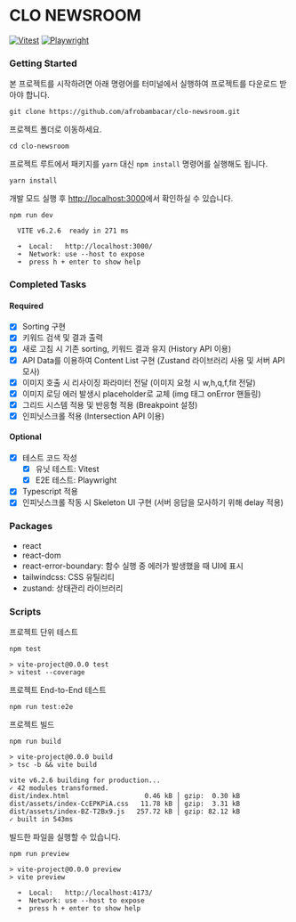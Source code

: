 # CLO NEWSROOM
[![Vitest](https://github.com/afrobambacar/clo-newsroom/actions/workflows/vitest.yml/badge.svg)](https://github.com/afrobambacar/clo-newsroom/actions/workflows/vitest.yml)
[![Playwright](https://github.com/afrobambacar/clo-newsroom/actions/workflows/playwright.yml/badge.svg)](https://github.com/afrobambacar/clo-newsroom/actions/workflows/playwright.yml)

### Getting Started

본 프로젝트를 시작하려면 아래 명령어를 터미널에서 실행하여 프로젝트를 다운로드 받아야 합니다.
```
git clone https://github.com/afrobambacar/clo-newsroom.git
```

프로젝트 폴더로 이동하세요.
```
cd clo-newsroom
```

프로젝트 루트에서 패키지를 `yarn` 대신 `npm install` 명령어를 실행해도 됩니다.
```
yarn install
```

개발 모드 실행 후 [http://localhost:3000](http://localhost:3000)에서 확인하실 수 있습니다.
```
npm run dev
```
```
  VITE v6.2.6  ready in 271 ms

  ➜  Local:   http://localhost:3000/
  ➜  Network: use --host to expose
  ➜  press h + enter to show help
```

### Completed Tasks

#### Required
- [x] Sorting 구현
- [x] 키워드 검색 및 결과 출력
- [x] 새로 고침 시 기존 sorting, 키워드 결과 유지 (History API 이용)
- [x] API Data를 이용하여 Content List 구현 (Zustand 라이브러리 사용 및 서버 API 모사)
- [x] 이미지 호출 시 리사이징 파라미터 전달 (이미지 요청 시 w,h,q,f,fit 전달)
- [x] 이미지 로딩 에러 발생시 placeholder로 교체 (img 태그 onError 핸들링)
- [x] 그리드 시스템 적용 및 반응형 적용 (Breakpoint 설정)
- [x] 인피닛스크롤 적용 (Intersection API 이용)

#### Optional
- [x] 테스트 코드 작성 
  - [x] 유닛 테스트: Vitest
  - [x] E2E 테스트: Playwright
- [x] Typescript 적용
- [x] 인피닛스크롤 작동 시 Skeleton UI 구현 (서버 응답을 모사하기 위해 delay 적용)

### Packages

- react
- react-dom
- react-error-boundary: 함수 실행 중 에러가 발생했을 때 UI에 표시
- tailwindcss: CSS 유틸리티
- zustand: 상태관리 라이브러리

### Scripts

프로젝트 단위 테스트
```
npm test
```
```
> vite-project@0.0.0 test
> vitest --coverage
```

프로젝트 End-to-End 테스트
```
npm run test:e2e
```

프로젝트 빌드
```
npm run build
```
```
> vite-project@0.0.0 build
> tsc -b && vite build

vite v6.2.6 building for production...
✓ 42 modules transformed.
dist/index.html                   0.46 kB │ gzip:  0.30 kB
dist/assets/index-CcEPKPiA.css   11.78 kB │ gzip:  3.31 kB
dist/assets/index-BZ-T2Bx9.js   257.72 kB │ gzip: 82.12 kB
✓ built in 543ms
```

빌드한 파일을 실행할 수 있습니다.
```
npm run preview
```
```
> vite-project@0.0.0 preview
> vite preview

  ➜  Local:   http://localhost:4173/
  ➜  Network: use --host to expose
  ➜  press h + enter to show help
```
